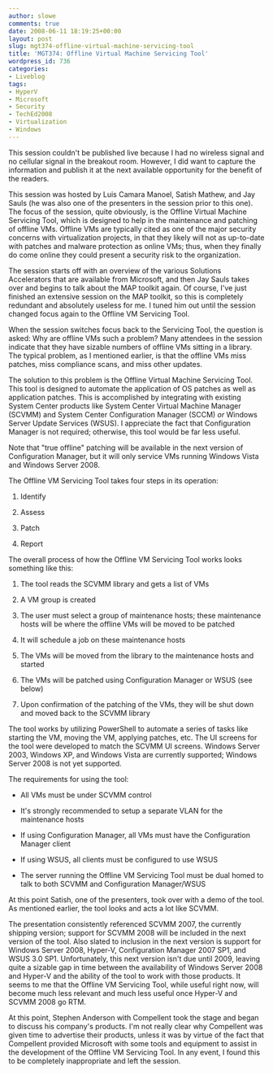 ```yaml
---
author: slowe
comments: true
date: 2008-06-11 18:19:25+00:00
layout: post
slug: mgt374-offline-virtual-machine-servicing-tool
title: 'MGT374: Offline Virtual Machine Servicing Tool'
wordpress_id: 736
categories:
- Liveblog
tags:
- HyperV
- Microsoft
- Security
- TechEd2008
- Virtualization
- Windows
---
```


This session couldn't be published live because I had no wireless signal and no cellular signal in the breakout room. However, I did want to capture the information and publish it at the next available opportunity for the benefit of the readers.

This session was hosted by Luis Camara Manoel, Satish Mathew, and Jay Sauls (he was also one of the presenters in the session prior to this one). The focus of the session, quite obviously, is the Offline Virtual Machine Servicing Tool, which is designed to help in the maintenance and patching of offline VMs. Offline VMs are typically cited as one of the major security concerns with virtualization projects, in that they likely will not as up-to-date with patches and malware protection as online VMs; thus, when they finally do come online they could present a security risk to the organization.

The session starts off with an overview of the various Solutions Accelerators that are available from Microsoft, and then Jay Sauls takes over and begins to talk about the MAP toolkit again. Of course, I've just finished an extensive session on the MAP toolkit, so this is completely redundant and absolutely useless for me. I tuned him out until the session changed focus again to the Offline VM Servicing Tool.

When the session switches focus back to the Servicing Tool, the question is asked: Why are offline VMs such a problem? Many attendees in the session indicate that they have sizable numbers of offline VMs sitting in a library. The typical problem, as I mentioned earlier, is that the offline VMs miss patches, miss compliance scans, and miss other updates.

The solution to this problem is the Offline Virtual Machine Servicing Tool. This tool is designed to automate the application of OS patches as well as application patches. This is accomplished by integrating with existing System Center products like System Center Virtual Machine Manager (SCVMM) and System Center Configuration Manager (SCCM) _or_ Windows Server Update Services (WSUS). I appreciate the fact that Configuration Manager is not required; otherwise, this tool would be far less useful.

Note that "true offline" patching will be available in the next version of Configuration Manager, but it will only service VMs running Windows Vista and Windows Server 2008.

The Offline VM Servicing Tool takes four steps in its operation:

1. Identify

2. Assess

3. Patch

4. Report

The overall process of how the Offline VM Servicing Tool works looks something like this:

1. The tool reads the SCVMM library and gets a list of VMs

2. A VM group is created

3. The user must select a group of maintenance hosts; these maintenance hosts will be where the offline VMs will be moved to be patched

4. It will schedule a job on these maintenance hosts

5. The VMs will be moved from the library to the maintenance hosts and started

6. The VMs will be patched using Configuration Manager or WSUS (see below)

7. Upon confirmation of the patching of the VMs, they will be shut down and moved back to the SCVMM library

The tool works by utilizing PowerShell to automate a series of tasks like starting the VM, moving the VM, applying patches, etc. The UI screens for the tool were developed to match the SCVMM UI screens. Windows Server 2003, Windows XP, and Windows Vista are currently supported; Windows Server 2008 is not yet supported.

The requirements for using the tool:

* All VMs must be under SCVMM control

* It's strongly recommended to setup a separate VLAN for the maintenance hosts

* If using Configuration Manager, all VMs must have the Configuration Manager client

* If using WSUS, all clients must be configured to use WSUS

* The server running the Offline VM Servicing Tool must be dual homed to talk to both SCVMM and Configuration Manager/WSUS

At this point Satish, one of the presenters, took over with a demo of the tool. As mentioned earlier, the tool looks and acts a lot like SCVMM.

The presentation consistently referenced SCVMM 2007, the currently shipping version; support for SCVMM 2008 will be included in the next version of the tool. Also slated to inclusion in the next version is support for Windows Server 2008, Hyper-V, Configuration Manager 2007 SP1, and WSUS 3.0 SP1. Unfortunately, this next version isn't due until 2009, leaving quite a sizable gap in time between the availability of Windows Server 2008 and Hyper-V and the ability of the tool to work with those products. It seems to me that the Offline VM Servicing Tool, while useful right now, will become much less relevant and much less useful once Hyper-V and SCVMM 2008 go RTM.

At this point, Stephen Anderson with Compellent took the stage and began to discuss his company's products. I'm not really clear why Compellent was given time to advertise their products, unless it was by virtue of the fact that Compellent provided Microsoft with some tools and equipment to assist in the development of the Offline VM Servicing Tool. In any event, I found this to be completely inappropriate and left the session.

